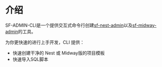 # 介绍

SF-ADMIN-CLI是一个提供交互式命令行创建[sf-nest-admin](https://github.com/hackycy/sf-nest-admin)以及[sf-midway-admin](https://github.com/hackycy/sf-midway-admin)的工具。

为你更快速的进行上手开发，CLI 提供：

- 快速创建干净的 Nest 或 Midway版的项目模板
- 快速导入SQL脚本

